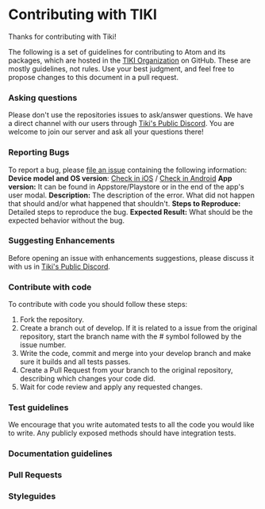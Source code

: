 # Contributing with TIKI

Thanks for contributing with Tiki!

The following is a set of guidelines for contributing to Atom and its packages, which are hosted in the [TIKI Organization](https://github.com/tiki) on GitHub. These are mostly guidelines, not rules. Use your best judgment, and feel free to propose changes to this document in a pull request.

### Asking questions

Please don't use the repositories issues to ask/answer questions. We have a direct channel with our users through [Tiki's Public Discord](https://discord.com/invite/evjYQq48Be).  You are welcome to join our server and ask all your questions there!

### Reporting Bugs
To report a bug, please [file an issue](https://github.com/tiki/app/issues/new) containing the following information:
**Device model and OS version**: [Check in iOS](https://support.apple.com/en-us/HT201685) / [Check in Android](https://support.google.com/android/answer/7680439?hl=en)
**App version:**  It can be found in Appstore/Playstore or in the end of the app's user modal.
**Description:** The description of the error. What did not happen that should and/or what happened that shouldn't.
**Steps to Reproduce:** Detailed steps to reproduce the bug.
**Expected Result:**  What should be the expected behavior without the bug.

### Suggesting Enhancements
Before opening an issue with enhancements suggestions, please discuss it with us in [Tiki's Public Discord](https://discord.com/invite/evjYQq48Be).

### Contribute with code
To contribute with code you should follow these steps:
1. Fork the repository.
2. Create a branch out of develop. If it is related to a issue from the original repository, start the branch name with the # symbol followed by the issue number.
3. Write the code, commit and merge into your develop branch and make sure it builds and all tests passes.
4. Create a Pull Request from your branch to the original repository, describing which changes your code did.
5. Wait for code review and apply any requested changes.

### Test guidelines
We encourage that you write automated tests to all the code you would like to write.
Any publicly exposed methods should have integration tests.

### Documentation guidelines

### Pull Requests

### Styleguides